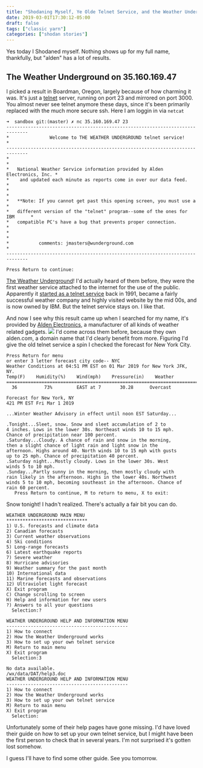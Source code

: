 ```yaml
---
title: "Shodaning Myself, Ye Olde Telnet Service, and the Weather Underground"
date: 2019-03-01T17:30:12-05:00
draft: false
tags: ["classic yarn"]
categories: ["shodan stories"]
---
```


Yes today I Shodaned myself. Nothing shows up for my full name, thankfully, but "alden" has a lot of results.

## The Weather Underground on 35.160.169.47
I picked a result in Boardman, Oregon, largely because of how charming it was. It's just a [telnet](https://en.wikipedia.org/wiki/Telnet) server, running on port 23 and mirrored on port 3000. You almost never see telnet anymore these days, since it's been primarily replaced with the much more secure ssh. Here I am loggin in via `netcat`
```
➜  sandbox git:(master) ✗ nc 35.160.169.47 23
------------------------------------------------------------------------------
*               Welcome to THE WEATHER UNDERGROUND telnet service!            *
------------------------------------------------------------------------------
*                                                                            *
*   National Weather Service information provided by Alden Electronics, Inc. *
*    and updated each minute as reports come in over our data feed.          *
*                                                                            *
*   **Note: If you cannot get past this opening screen, you must use a       *
*   different version of the "telnet" program--some of the ones for IBM      *
*   compatible PC's have a bug that prevents proper connection.              *
*                                                                            *
*           comments: jmasters@wunderground.com                              *
------------------------------------------------------------------------------

Press Return to continue:

```
[The Weather Underground](https://www.wunderground.com/)! I'd actually heard of them before, they were the first weather service attached to the internet for the use of the public. Apparently it [started as a telnet service](https://en.wikipedia.org/wiki/Weather_Underground_(weather_service)#History) back in 1991, became a fairly successful weather company and highly visited website by the mid 00s, and is now owned by IBM. But the telnet service stays on. I like that.

And now I see why this result came up when I searched for my name, it's provided by [Alden Electronics](http://www.alden.com/), a manufacturer of all kinds of weather related gadgets.
![](/images/100Days/Day57/aelectronics.png)
I'd come across them before, because they own alden.com, a domain name that I'd clearly benefit from more. Figuring I'd give the old telnet service a spin I checked the forecast for New York City.
```
Press Return for menu
or enter 3 letter forecast city code-- NYC
Weather Conditions at 04:51 PM EST on 01 Mar 2019 for New York JFK, NY.
Temp(F)    Humidity(%)    Wind(mph)    Pressure(in)    Weather
========================================================================
  36          73%         EAST at 7       30.28      Overcast

Forecast for New York, NY
421 PM EST Fri Mar 1 2019

...Winter Weather Advisory in effect until noon EST Saturday...

.Tonight...Sleet, snow. Snow and sleet accumulation of 2 to
4 inches. Lows in the lower 30s. Northeast winds 10 to 15 mph.
Chance of precipitation near 100 percent.
.Saturday...Cloudy. A chance of rain and snow in the morning,
then a slight chance of light rain and light snow in the
afternoon. Highs around 40. North winds 10 to 15 mph with gusts
up to 25 mph. Chance of precipitation 40 percent.
.Saturday night...Mostly cloudy. Lows in the lower 30s. West
winds 5 to 10 mph.
.Sunday...Partly sunny in the morning, then mostly cloudy with
rain likely in the afternoon. Highs in the lower 40s. Northwest
winds 5 to 10 mph, becoming southeast in the afternoon. Chance of
rain 60 percent.
   Press Return to continue, M to return to menu, X to exit:
```

Snow tonight! I hadn't realized. There's actually a fair bit you can do.

```
WEATHER UNDERGROUND MAIN MENU
******************************
1) U.S. forecasts and climate data
2) Canadian forecasts
3) Current weather observations
4) Ski conditions
5) Long-range forecasts
6) Latest earthquake reports
7) Severe weather
8) Hurricane advisories
9) Weather summary for the past month
10) International data
11) Marine forecasts and observations
12) Ultraviolet light forecast
X) Exit program
C) Change scrolling to screen
H) Help and information for new users
?) Answers to all your questions
  Selection:?

WEATHER UNDERGROUND HELP AND INFORMATION MENU
---------------------------------------------
1) How to connect
2) How the Weather Underground works
3) How to set up your own telnet service
M) Return to main menu
X) Exit program
  Selection:3

No data available.
/wx/data/DAT/help3.doc
WEATHER UNDERGROUND HELP AND INFORMATION MENU
---------------------------------------------
1) How to connect
2) How the Weather Underground works
3) How to set up your own telnet service
M) Return to main menu
X) Exit program
  Selection:
```
Unfortunately some of their help pages have gone missing. I'd have loved their guide on how to set up your own telnet service, but I might have been the first person to check that in several years. I'm not surprised it's gotten lost somehow.

I guess I'll have to find some other guide. See you tomorrow.
